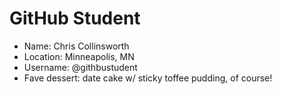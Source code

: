 # GitHub Student

* Name: Chris Collinsworth
* Location: Minneapolis, MN
* Username: @githbustudent
* Fave dessert: date cake w/ sticky toffee pudding, of course!
